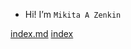  - Hi! I’m `Mikita A Zenkin`

<!---
fianitnz/fianitnz is a ✨ special ✨ repository because its `README.md` (this file) appears on your GitHub profile.
You can click the Preview link to take a look at your changes.
--->
[index.md](index.md) <a href="https://fianitnz.github.io/fianitnz/">index</a>
